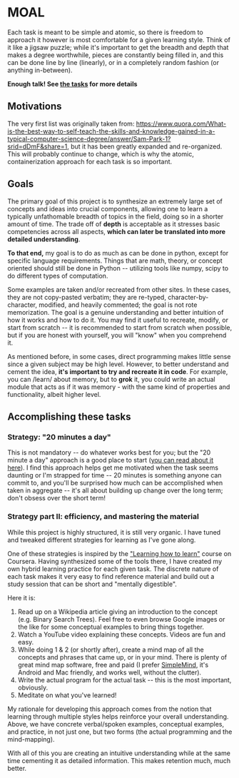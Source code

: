 MOAL
====

Each task is meant to be simple and atomic, so there is freedom to approach it however is most comfortable for a given learning style. Think of it like a jigsaw puzzle; while it's important to get the breadth and depth that makes a degree worthwhile, pieces are constantly being filled in, and this can be done line by line (linearly), or in a completely random fashion (or anything in-between).

__Enough talk! See [the tasks](TASKS.md) for more details__

## Motivations
The very first list was originally taken from: https://www.quora.com/What-is-the-best-way-to-self-teach-the-skills-and-knowledge-gained-in-a-typical-computer-science-degree/answer/Sam-Park-1?srid=dDmF&share=1, but it has been greatly expanded and re-organized. This will probably continue to change, which is why the atomic, containerization approach for each task is so important.

## Goals

The primary goal of this project is to synthesize an extremely large set of concepts and ideas into crucial components, allowing one to learn a typically unfathomable breadth of topics in the field, doing so in a shorter amount of time. The trade off of **depth** is acceptable as it stresses basic competencies across all aspects, **which can later be translated into more detailed understanding**.

**To that end,** my goal is to do as much as can be done in python, except for specific language requirements. Things that are math, theory, or concept oriented should still be done in Python -- utilizing tools like numpy, scipy to do different types of computation.

Some examples are taken and/or recreated from other sites. In these cases, they are not copy-pasted verbatim; they are re-typed, character-by-character, modified, and heavily commented; the goal is not rote memorization. The goal is a genuine understanding and better intuition of how it works and how to do it. You may find it useful to recreate, modify, or start from scratch -- it is recommended to start from scratch when possible, but if you are honest with yourself, you will "know" when you comprehend it.

As mentioned before, in some cases, direct programming makes little sense since a given subject may be high level. However, to better understand and cement the idea, **it's important to try and recreate it in code**. For example, you can /learn/ about memory, but to **grok** it, you could write an actual module that acts as if it was memory - with the same kind of properties and functionality, albeit higher level.

## Accomplishing these tasks

### Strategy: "20 minutes a day"
This is not mandatory -- do whatever works best for you; but the "20 minute a day" approach is a good place to start ([you can read about it here](http://www.quora.com/What-small-lifestyle-changes-have-the-biggest-impact/answer/Evan-DeFilippis?srid=dDmF&share=1)). I find this approach helps get me motivated when the task seems daunting or I'm strapped for time -- 20 minutes is something anyone can commit to, and you'll be surprised how much can be accomplished when taken in aggregate -- it's all about building up change over the long term; don't obsess over the short term!

### Strategy part II: efficiency, and mastering the material
While this project is highly structured, it is still very organic. I have tuned and tweaked different strategies for learning as I've gone along.

One of these strategies is inspired by the ["Learning how to learn"](https://www.coursera.org/learn/learning-how-to-learn) course on Coursera. Having synthesized some of the tools there, I have created my own hybrid learning practice for each given task. The discrete nature of each task makes it very easy to find reference material and build out a study session that can be short and "mentally digestible".

Here it is:

1. Read up on a Wikipedia article giving an introduction to the concept (e.g. Binary Search Trees). Feel free to even browse Google images or the like for some conceptual examples to bring things together.
2. Watch a YouTube video explaining these concepts. Videos are fun and easy.
3. While doing 1 & 2 (or shortly after), create a mind map of all the concepts and phrases that came up, or in your mind. There is plenty of great mind map software, free and paid (I prefer [SimpleMind](http://www.simpleapps.eu/simplemind/), it's Android and Mac friendly, and works well, without the clutter).
4. Write the actual program for the actual task -- this is the most important, obviously.
5. Meditate on what you've learned!

My rationale for developing this approach comes from the notion that learning through multiple styles helps reinforce your overall understanding. Above, we have concrete verbal/spoken examples, conceptual examples, and practice, in not just one, but two forms (the actual programming and the mind-mapping).

With all of this you are creating an intuitive understanding while at the same time cementing it as detailed information. This makes retention much, much better.
